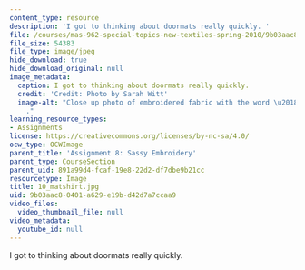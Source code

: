 ```yaml
---
content_type: resource
description: 'I got to thinking about doormats really quickly. '
file: /courses/mas-962-special-topics-new-textiles-spring-2010/9b03aac80401a629e19bd42d7a7ccaa9_10_matshirt.jpg
file_size: 54383
file_type: image/jpeg
hide_download: true
hide_download_original: null
image_metadata:
  caption: I got to thinking about doormats really quickly.
  credit: 'Credit: Photo by Sarah Witt'
  image-alt: "Close up photo of embroidered fabric with the word \u2018Welcome.\u2019\
    ."
learning_resource_types:
- Assignments
license: https://creativecommons.org/licenses/by-nc-sa/4.0/
ocw_type: OCWImage
parent_title: 'Assignment 8: Sassy Embroidery'
parent_type: CourseSection
parent_uid: 891a99d4-fcaf-19e8-22d2-df7dbe9b21cc
resourcetype: Image
title: 10_matshirt.jpg
uid: 9b03aac8-0401-a629-e19b-d42d7a7ccaa9
video_files:
  video_thumbnail_file: null
video_metadata:
  youtube_id: null
---
```

I got to thinking about doormats really quickly. 